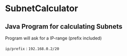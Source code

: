 # SubnetCalculator
## Java Program for calculating Subnets

Program will ask for a IP-range (prefix included)\
\
`ip/prefix` : `192.168.0.2/20`
